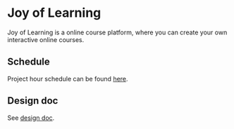 # Joy of Learning

Joy of Learning is a online course platform, where you can create your own interactive online courses.

## Schedule

Project hour schedule can be found [here](https://docs.google.com/spreadsheets/d/1ZmNufhcgidJMnFPrwnuRhkpBHTfpf-NwZmmn38U_Ot8/edit?usp=sharing).

## Design doc

See [design doc](https://docs.google.com/document/d/1szsUQ6vyJg03HvvxyilXT9BjcMB8t18-Y80Y8fv3S38/edit?usp=sharing).
